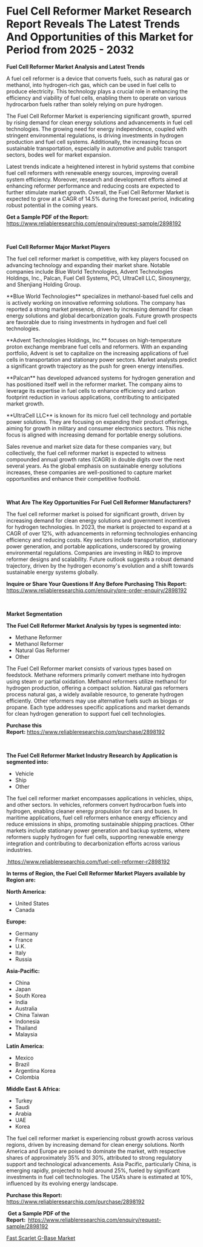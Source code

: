<p><h1>Fuel Cell Reformer Market Research Report Reveals The Latest Trends And Opportunities of this Market for Period from 2025 - 2032</h1></p><p><strong>Fuel Cell Reformer Market Analysis and Latest Trends</strong></p>
<p><p>A fuel cell reformer is a device that converts fuels, such as natural gas or methanol, into hydrogen-rich gas, which can be used in fuel cells to produce electricity. This technology plays a crucial role in enhancing the efficiency and viability of fuel cells, enabling them to operate on various hydrocarbon fuels rather than solely relying on pure hydrogen.</p><p>The Fuel Cell Reformer Market is experiencing significant growth, spurred by rising demand for clean energy solutions and advancements in fuel cell technologies. The growing need for energy independence, coupled with stringent environmental regulations, is driving investments in hydrogen production and fuel cell systems. Additionally, the increasing focus on sustainable transportation, especially in automotive and public transport sectors, bodes well for market expansion.</p><p>Latest trends indicate a heightened interest in hybrid systems that combine fuel cell reformers with renewable energy sources, improving overall system efficiency. Moreover, research and development efforts aimed at enhancing reformer performance and reducing costs are expected to further stimulate market growth. Overall, the Fuel Cell Reformer Market is expected to grow at a CAGR of 14.5% during the forecast period, indicating robust potential in the coming years.</p></p>
<p><strong>Get a Sample PDF of the Report:&nbsp;</strong> <a href="https://www.reliableresearchiq.com/enquiry/request-sample/2898192?utm_campaign=3080&utm_medium=2&utm_source=Github&utm_content=ia&utm_term=15032025&utm_id=fuel-cell-reformer">https://www.reliableresearchiq.com/enquiry/request-sample/2898192</a></p>
<p>&nbsp;</p>
<p><strong>Fuel Cell Reformer Major Market Players</strong></p>
<p><p>The fuel cell reformer market is competitive, with key players focused on advancing technology and expanding their market share. Notable companies include Blue World Technologies, Advent Technologies Holdings, Inc., Palcan, Fuel Cell Systems, PCI, UltraCell LLC, Sinosynergy, and Shenjiang Holding Group.</p><p>**Blue World Technologies** specializes in methanol-based fuel cells and is actively working on innovative reforming solutions. The company has reported a strong market presence, driven by increasing demand for clean energy solutions and global decarbonization goals. Future growth prospects are favorable due to rising investments in hydrogen and fuel cell technologies.</p><p>**Advent Technologies Holdings, Inc.** focuses on high-temperature proton exchange membrane fuel cells and reformers. With an expanding portfolio, Advent is set to capitalize on the increasing applications of fuel cells in transportation and stationary power sectors. Market analysts predict a significant growth trajectory as the push for green energy intensifies.</p><p>**Palcan** has developed advanced systems for hydrogen generation and has positioned itself well in the reformer market. The company aims to leverage its expertise in fuel cells to enhance efficiency and carbon footprint reduction in various applications, contributing to anticipated market growth.</p><p>**UltraCell LLC** is known for its micro fuel cell technology and portable power solutions. They are focusing on expanding their product offerings, aiming for growth in military and consumer electronics sectors. This niche focus is aligned with increasing demand for portable energy solutions.</p><p>Sales revenue and market size data for these companies vary, but collectively, the fuel cell reformer market is expected to witness compounded annual growth rates (CAGR) in double digits over the next several years. As the global emphasis on sustainable energy solutions increases, these companies are well-positioned to capture market opportunities and enhance their competitive foothold.</p></p>
<p>&nbsp;</p>
<p><strong>What Are The Key Opportunities For Fuel Cell Reformer Manufacturers?</strong></p>
<p><p>The fuel cell reformer market is poised for significant growth, driven by increasing demand for clean energy solutions and government incentives for hydrogen technologies. In 2023, the market is projected to expand at a CAGR of over 12%, with advancements in reforming technologies enhancing efficiency and reducing costs. Key sectors include transportation, stationary power generation, and portable applications, underscored by growing environmental regulations. Companies are investing in R&D to improve reformer designs and scalability. Future outlook suggests a robust demand trajectory, driven by the hydrogen economy's evolution and a shift towards sustainable energy systems globally.</p></p>
<p><strong>Inquire or Share Your Questions If Any Before Purchasing This Report:</strong> <a href="https://www.reliableresearchiq.com/enquiry/pre-order-enquiry/2898192?utm_campaign=3080&utm_medium=2&utm_source=Github&utm_content=ia&utm_term=15032025&utm_id=fuel-cell-reformer">https://www.reliableresearchiq.com/enquiry/pre-order-enquiry/2898192</a></p>
<p>&nbsp;</p>
<p><strong>Market Segmentation</strong></p>
<p><strong>The Fuel Cell Reformer Market Analysis by types is segmented into:</strong></p>
<p><ul><li>Methane Reformer</li><li>Methanol Reformer</li><li>Natural Gas Reformer</li><li>Other</li></ul></p>
<p><p>The Fuel Cell Reformer market consists of various types based on feedstock. Methane reformers primarily convert methane into hydrogen using steam or partial oxidation. Methanol reformers utilize methanol for hydrogen production, offering a compact solution. Natural gas reformers process natural gas, a widely available resource, to generate hydrogen efficiently. Other reformers may use alternative fuels such as biogas or propane. Each type addresses specific applications and market demands for clean hydrogen generation to support fuel cell technologies.</p></p>
<p><strong>Purchase this Report:&nbsp;</strong><a href="https://www.reliableresearchiq.com/purchase/2898192?utm_campaign=3080&utm_medium=2&utm_source=Github&utm_content=ia&utm_term=15032025&utm_id=fuel-cell-reformer">https://www.reliableresearchiq.com/purchase/2898192</a></p>
<p>&nbsp;</p>
<p><strong>The Fuel Cell Reformer Market Industry Research by Application is segmented into:</strong></p>
<p><ul><li>Vehicle</li><li>Ship</li><li>Other</li></ul></p>
<p><p>The fuel cell reformer market encompasses applications in vehicles, ships, and other sectors. In vehicles, reformers convert hydrocarbon fuels into hydrogen, enabling cleaner energy propulsion for cars and buses. In maritime applications, fuel cell reformers enhance energy efficiency and reduce emissions in ships, promoting sustainable shipping practices. Other markets include stationary power generation and backup systems, where reformers supply hydrogen for fuel cells, supporting renewable energy integration and contributing to decarbonization efforts across various industries.</p></p>
<p><a href="https://www.reliableresearchiq.com/fuel-cell-reformer-r2898192?utm_campaign=3080&utm_medium=2&utm_source=Github&utm_content=ia&utm_term=15032025&utm_id=fuel-cell-reformer">&nbsp;https://www.reliableresearchiq.com/fuel-cell-reformer-r2898192</a></p>
<p><strong>In terms of Region, the Fuel Cell Reformer Market Players available by Region are:</strong></p>
<p>
    <p> <strong> North America: </strong>
        <ul>
            <li>United States</li>
            <li>Canada</li>
        </ul>
        </p> 
    <p> <strong> Europe: </strong>
        <ul>
            <li>Germany</li>
            <li>France</li>
            <li>U.K.</li>
            <li>Italy</li>
            <li>Russia</li>
        </ul>
        </p> 
    <p> <strong> Asia-Pacific: </strong>
        <ul>
            <li>China</li>
            <li>Japan</li>
            <li>South Korea</li>
            <li>India</li>
            <li>Australia</li>
            <li>China Taiwan</li>
            <li>Indonesia</li>
            <li>Thailand</li>
            <li>Malaysia</li>
        </ul>
        </p> 
    <p> <strong> Latin America: </strong>
        <ul>
            <li>Mexico</li>
            <li>Brazil</li>
            <li>Argentina Korea</li>
            <li>Colombia</li>
        </ul>
        </p> 
    <p> <strong> Middle East & Africa: </strong>
        <ul>
            <li>Turkey</li>
            <li>Saudi</li>
            <li>Arabia</li>
            <li>UAE</li>
            <li>Korea</li>
        </ul>
    </p>
    </p>
<p><p>The fuel cell reformer market is experiencing robust growth across various regions, driven by increasing demand for clean energy solutions. North America and Europe are poised to dominate the market, with respective shares of approximately 35% and 30%, attributed to strong regulatory support and technological advancements. Asia Pacific, particularly China, is emerging rapidly, projected to hold around 25%, fueled by significant investments in fuel cell technologies. The USA’s share is estimated at 10%, influenced by its evolving energy landscape.</p></p>
<p><strong>Purchase this Report: </strong><a href="https://www.reliableresearchiq.com/purchase/2898192?utm_campaign=3080&utm_medium=2&utm_source=Github&utm_content=ia&utm_term=15032025&utm_id=fuel-cell-reformer">https://www.reliableresearchiq.com/purchase/2898192</a></p>
<p>&nbsp;<strong>Get a Sample PDF of the Report:&nbsp;&nbsp;</strong><a href="https://www.reliableresearchiq.com/enquiry/request-sample/2898192?utm_campaign=3080&utm_medium=2&utm_source=Github&utm_content=ia&utm_term=15032025&utm_id=fuel-cell-reformer">https://www.reliableresearchiq.com/enquiry/request-sample/2898192</a></p>
<p><strong></strong></p>
<p><p><a href="https://github.com/iroldilom/Market-Research-Report-List-1/blob/main/fast-scarlet-g-base-market.md?utm_campaign=3080&utm_medium=2&utm_source=Github&utm_content=ia&utm_term=15032025&utm_id=fuel-cell-reformer">Fast Scarlet G-Base Market</a></p></p>